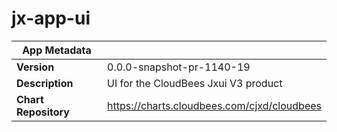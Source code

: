 # jx-app-ui

|App Metadata||
|---|---|
| **Version** | 0.0.0-snapshot-pr-1140-19 |
| **Description** | UI for the CloudBees Jxui V3 product |
| **Chart Repository** | https://charts.cloudbees.com/cjxd/cloudbees |
